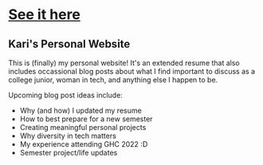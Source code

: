 # [See it here](https://karolinagroszewska.github.io/)

## Kari's Personal Website 

This is (finally) my personal website! It's an extended resume that also includes occassional blog posts about what I find important to discuss as a college junior, woman in tech, and anything else I happen to be.

Upcoming blog post ideas include:
- Why (and how) I updated my resume
- How to best prepare for a new semester
- Creating meaningful personal projects
- Why diversity in tech matters
- My experience attending GHC 2022 :D
- Semester project/life updates
